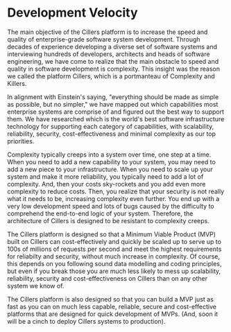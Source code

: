 # Development Velocity

The main objective of the Cillers platform is to increase the speed and quality of enterprise-grade software system development. Through decades of experience developing a diverse set of software systems and interviewing hundreds of developers, architects and heads of software engineering, we have come to realize that the main obstacle to speed and quality in software development is complexity. This insight was the reason we called the platform Cillers, which is a portmanteau of Complexity and Killers.

In alignment with Einstein's saying, "everything should be made as simple as possible, but no simpler," we have mapped out which capabilities most enterprise systems are comprise of and figured out the best way to support them. We have researched which is the world's best software infrastructure technology for supporting each category of capabilities, with scalability, reliability, security, cost-effectiveness and minimal complexity as our top priorities.

Complexity typically creeps into a system over time, one step at a time. When you need to add a new capability to your system, you may need to add a new piece to your infrastructure. When you need to scale up your system and make it more reliability, you typically need to add a lot of complexity. And, then your costs sky-rockets and you add even more complexity to reduce costs. Then, you realize that your security is not really what it needs to be, increasing complexity even further. You end up with a very low development speed and lots of bugs caused by the difficulty to comprehend the end-to-end logic of your system. Therefore, the architecture of Cillers is designed to be resistant to complexity creeps.&#x20;

The Cillers platform is designed so that a Minimum Viable Product (MVP) built on Cillers can cost-effectively and quickly be scaled up to serve up to 100s of millions of requests per second and meet the highest requirements for reliabilty and security, without much increase in complexity. Of course, this depends on you following sound data modelling and coding principles, but even if you break those you are much less likely to mess up scalability, reliability, security and cost-effectiveness on Cillers than on any other system we know of.&#x20;

The Cillers platform is also designed so that you can build a MVP just as fast as you can on much less capable, reliable, secure and cost-effective platforms that are designed for quick development of MVPs. (And, soon it will be a cinch to deploy Cillers systems to production).



